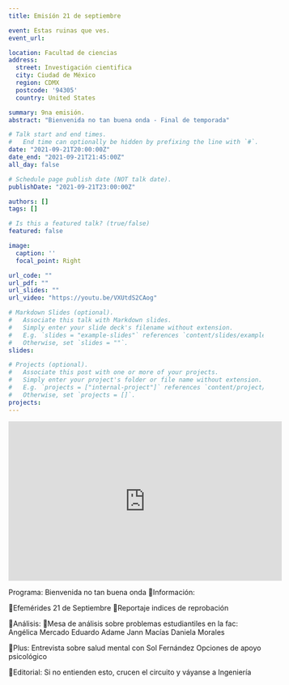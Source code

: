 ```yaml
---
title: Emisíón 21 de septiembre

event: Estas ruinas que ves.
event_url: 

location: Facultad de ciencias
address:
  street: Investigación cientifica
  city: Ciudad de México
  region: CDMX
  postcode: '94305'
  country: United States

summary: 9na emisión.
abstract: "Bienvenida no tan buena onda - Final de temporada"

# Talk start and end times.
#   End time can optionally be hidden by prefixing the line with `#`.
date: "2021-09-21T20:00:00Z"
date_end: "2021-09-21T21:45:00Z"
all_day: false

# Schedule page publish date (NOT talk date).
publishDate: "2021-09-21T23:00:00Z"

authors: []
tags: []

# Is this a featured talk? (true/false)
featured: false

image:
  caption: ''
  focal_point: Right

url_code: ""
url_pdf: ""
url_slides: ""
url_video: "https://youtu.be/VXUtdS2CAog"

# Markdown Slides (optional).
#   Associate this talk with Markdown slides.
#   Simply enter your slide deck's filename without extension.
#   E.g. `slides = "example-slides"` references `content/slides/example-slides.md`.
#   Otherwise, set `slides = ""`.
slides:

# Projects (optional).
#   Associate this post with one or more of your projects.
#   Simply enter your project's folder or file name without extension.
#   E.g. `projects = ["internal-project"]` references `content/project/deep-learning/index.md`.
#   Otherwise, set `projects = []`.
projects:
---
```




<iframe width="540" height="315" src="https://www.youtube.com/embed/VXUtdS2CAog" frameborder="0" allow="accelerometer; autoplay; clipboard-write; encrypted-media; gyroscope; picture-in-picture" allowfullscreen></iframe>



Programa: Bienvenida no tan buena onda
🍄Información: 

🌻Efemérides 21 de Septiembre
🌻Reportaje indices de reprobación

🍄Análisis: 
🌻Mesa de análisis sobre problemas estudiantiles en la fac: 
Angélica Mercado
Eduardo Adame
Jann Macías
Daniela Morales

🍄Plus:
Entrevista sobre salud mental con Sol Fernández
Opciones de apoyo psicológico

🍄Editorial:
Si no entienden esto, crucen el circuito y váyanse a Ingeniería
